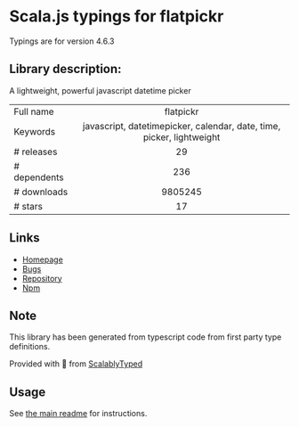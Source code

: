 
# Scala.js typings for flatpickr

Typings are for version 4.6.3

## Library description:
A lightweight, powerful javascript datetime picker

|                    |                 |
| ------------------ | :-------------: |
| Full name          | flatpickr |
| Keywords           | javascript, datetimepicker, calendar, date, time, picker, lightweight |
| # releases         | 29 |
| # dependents       | 236 |
| # downloads        | 9805245 |
| # stars            | 17 |

## Links
- [Homepage](https://chmln.github.io/flatpickr)
- [Bugs](https://github.com/chmln/flatpickr/issues)
- [Repository](https://github.com/chmln/flatpickr)
- [Npm](https://www.npmjs.com/package/flatpickr)
    


## Note
This library has been generated from typescript code from first party type definitions.

Provided with :purple_heart: from [ScalablyTyped](https://github.com/oyvindberg/ScalablyTyped)

## Usage
See [the main readme](../../readme.md) for instructions.


